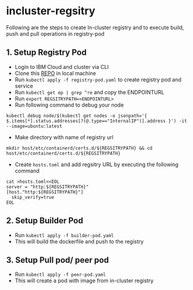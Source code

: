# incluster-regsitry
Following are the steps to create In-cluster registry and to execute build, push and pull operations in registry-pod

## 1. Setup Registry Pod

-  Login to IBM Cloud and cluster via CLI
-  Clone this [REPO](https://github.com/sudharshanibm3/incluster-regsitry) in local machine 
-  Run `kubectl apply -f registry-pod.yaml` to create registry pod and service
-  Run `kubectl get ep | grep ^re` and copy the ENDPOINTURL
-  Run `export REGSITRYPATH=<ENDPOINTURL>`
-  Run following command to debug your node
  ```
  kubectl debug node/$(kubectl get nodes -o jsonpath='{ $.items[*].status.addresses[?(@.type=="InternalIP")].address }') -it 
  --image=ubuntu:latest
  ```
- Make directory with name of registry url
```
mkdir host/etc/containerd/certs.d/${REGSITRYPATH} && cd host/etc/containerd/certs.d/${REGSITRYPATH}
``` 
- Create `hosts.toml` and add regsitry URL by executing the following command
```
cat >hosts.toml<<EOL
server = "http:${REGSITRYPATH}"
[host."http:${REGSITRYPATH}"]
  skip_verify=true
EOL
```

## 2. Setup Builder Pod
-  Run `kubectl apply -f builder-pod.yaml`
-  This will build the dockerfile and push to the registry

## 3. Setup Pull pod/ peer pod
- Run `kubectl apply -f peer-pod.yaml`
- This will create a pod with image from in-cluster registry
